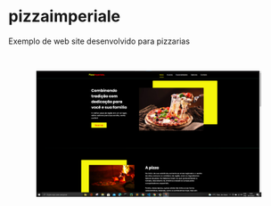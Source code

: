 # pizzaimperiale
Exemplo de web site desenvolvido para pizzarias  


<br>

<p align="center">
  <img alt="website" src="assets/fotos/pizza1.png" width="80%">
</p>
